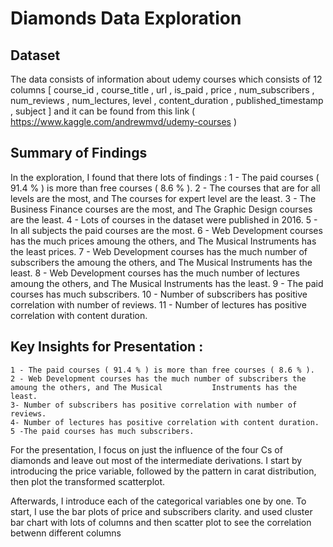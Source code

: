 # Diamonds Data Exploration

## Dataset

The data consists of information about udemy courses which consists of 12 columns [ course_id , course_title , url , is_paid , price , num_subscribers , num_reviews , num_lectures, level , content_duration , published_timestamp , subject ]
and it can be found from this link ( https://www.kaggle.com/andrewmvd/udemy-courses )


## Summary of Findings

In the exploration, I found that there lots of findings : 
	1 - The paid courses ( 91.4 % ) is more than free courses ( 8.6 % ).
	2 - The courses that are for all levels are the most, and The courses for expert level are the least.
	3 - The Business Finance courses are the most, and The Graphic Design courses are the least.
	4 - Lots of courses in the dataset were published in 2016.
	5 - In all subjects the paid courses are the most.
	6 - Web Development courses has the much prices amoung the others, and The Musical Instruments has the least 	prices.
	7 - Web Development courses has the much number of subscribers the amoung the others, and The Musical 		Instruments has the least.
	8 - Web Development courses has the much number of lectures amoung the others, and The Musical Instruments 		has the least.
	9 - The paid courses has much subscribers.
	10 - Number of subscribers has positive correlation with number of reviews.
	11 -  Number of lectures has positive correlation with content duration.


## Key Insights for Presentation : 
	1 - The paid courses ( 91.4 % ) is more than free courses ( 8.6 % ).
	2 - Web Development courses has the much number of subscribers the amoung the others, and The Musical 			Instruments has the least.
	3- Number of subscribers has positive correlation with number of reviews.
   	4- Number of lectures has positive correlation with content duration.
	5 -The paid courses has much subscribers.
For the presentation, I focus on just the influence of the four Cs of diamonds and leave out most of the intermediate derivations. I start by introducing the price variable, followed by the pattern in carat distribution, then plot the transformed scatterplot.

Afterwards, I introduce each of the categorical variables one by one. To start, I use the bar plots of price and subscribers  clarity. 
and used cluster bar chart with lots of columns and then scatter plot to see the correlation betwenn different columns